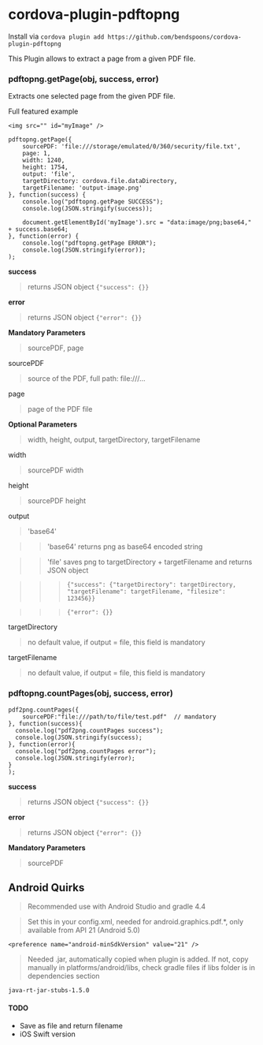 cordova-plugin-pdftopng
======================

Install via ``` cordova plugin add https://github.com/bendspoons/cordova-plugin-pdftopng ```

This Plugin allows to extract a page from a given PDF file.

### pdftopng.getPage(obj, success, error) ###

Extracts one selected page from the given PDF file.

Full featured example

```<img src="" id="myImage" /> ```


```
pdftopng.getPage({
	sourcePDF: 'file:///storage/emulated/0/360/security/file.txt',
	page: 1,
	width: 1240,
	height: 1754,
	output: 'file',
	targetDirectory: cordova.file.dataDirectory,
	targetFilename: 'output-image.png'
}, function(success) {
	console.log("pdftopng.getPage SUCCESS");
	console.log(JSON.stringify(success));

	document.getElementById('myImage').src = "data:image/png;base64," + success.base64;
}, function(error) {
	console.log("pdftopng.getPage ERROR");
	console.log(JSON.stringify(error));
);
```

**success**
> returns JSON object 
> ```{"success": {}}```

**error**
> returns JSON object
> ```{"error": {}}```

**Mandatory Parameters**
> sourcePDF, page

sourcePDF

> source of the PDF, full path: file:///...

page

> page of the PDF file

**Optional Parameters**
> width, height, output, targetDirectory, targetFilename

width

> sourcePDF width

height

> sourcePDF height

output

> 'base64'

>> 'base64' returns png as base64 encoded string

>> 'file' saves png to targetDirectory + targetFilename and returns JSON object 

>>> ```{"success": {"targetDirectory": targetDirectory, "targetFilename": targetFilename, "filesize": 123456}}```

>>> ```{"error": {}}```

targetDirectory

> no default value, if output = file, this field is mandatory

targetFilename

> no default value, if output = file, this field is mandatory



### pdftopng.countPages(obj, success, error) ###

```
pdf2png.countPages({
    sourcePDF:"file:///path/to/file/test.pdf"  // mandatory
}, function(success){
  console.log("pdf2png.countPages success");    
  console.log(JSON.stringify(success);     
}, function(error){
  console.log("pdf2png.countPages error");     
  console.log(JSON.stringify(error);     
}
);
```

**success**
> returns JSON object 
> ```{"success": {}}```

**error**
> returns JSON object
> ```{"error": {}}```

**Mandatory Parameters**
> sourcePDF 

## Android Quirks

> Recommended use with Android Studio and gradle 4.4

> Set this in your config.xml, needed for android.graphics.pdf.*, only available from API 21 (Android 5.0)

```<preference name="android-minSdkVersion" value="21" />```

> Needed .jar, automatically copied when plugin is added. If not, copy manually in platforms/android/libs, check gradle files if libs folder is in dependencies section

```java-rt-jar-stubs-1.5.0```

#### TODO ####
* Save as file and return filename
* iOS Swift version
